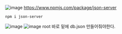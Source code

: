 ![image](https://github.com/sjeroh/react_basic/assets/36749506/5afc8805-d062-433a-9c76-cdc08ab9470b)
https://www.npmjs.com/package/json-server

    npm i json-server


![image](https://github.com/sjeroh/react_basic/assets/36749506/cd20a970-1eb6-4591-a7c5-a5dc5a2a1130)
![image](https://github.com/sjeroh/react_basic/assets/36749506/8fb7198e-ac1f-4239-b1f4-ef9288697e9e)
root 바로 밑에 db.json 만들어줘야한다.
